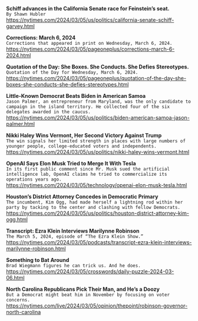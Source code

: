 **Schiff advances in the California Senate race for Feinstein’s seat.**\
`By Shawn Hubler`\
https://nytimes.com/2024/03/05/us/politics/california-senate-schiff-garvey.html

**Corrections: March 6, 2024**\
`Corrections that appeared in print on Wednesday, March 6, 2024.`\
https://nytimes.com/2024/03/05/pageoneplus/corrections-march-6-2024.html

**Quotation of the Day: She Boxes. She Conducts. She Defies Stereotypes.**\
`Quotation of the Day for Wednesday, March 6, 2024.`\
https://nytimes.com/2024/03/05/pageoneplus/quotation-of-the-day-she-boxes-she-conducts-she-defies-stereotypes.html

**Little-Known Democrat Beats Biden in American Samoa**\
`Jason Palmer, an entrepreneur from Maryland, was the only candidate to campaign in the island territory. He collected four of the six delegates awarded in the caucus.`\
https://nytimes.com/2024/03/05/us/politics/biden-american-samoa-jason-palmer.html

**Nikki Haley Wins Vermont, Her Second Victory Against Trump**\
`The win signals her limited strength in places with large numbers of younger people, college-educated voters and independents.`\
https://nytimes.com/2024/03/05/us/politics/nikki-haley-wins-vermont.html

**OpenAI Says Elon Musk Tried to Merge It With Tesla**\
`In its first public comment since Mr. Musk sued the artificial intelligence lab, OpenAI claims he tried to commercialize its operations years ago.`\
https://nytimes.com/2024/03/05/technology/openai-elon-musk-tesla.html

**Houston’s District Attorney Concedes in Democratic Primary**\
`The incumbent, Kim Ogg, had made herself a lightning rod within her party by tacking to the center and clashing with fellow Democrats.`\
https://nytimes.com/2024/03/05/us/politics/houston-district-attorney-kim-ogg.html

**Transcript: Ezra Klein Interviews Marilynne Robinson**\
`The March 5, 2024, episode of “The Ezra Klein Show.”`\
https://nytimes.com/2024/03/05/podcasts/transcript-ezra-klein-interviews-marilynne-robinson.html

**Something to Bat Around**\
`Brad Wiegmann figures he can trick us. And he does.`\
https://nytimes.com/2024/03/05/crosswords/daily-puzzle-2024-03-06.html

**North Carolina Republicans Pick Their Man, and He’s a Doozy**\
`But a Democrat might beat him in November by focusing on voter concerns.`\
https://nytimes.com/live/2024/03/05/opinion/thepoint/robinson-governor-north-carolina

